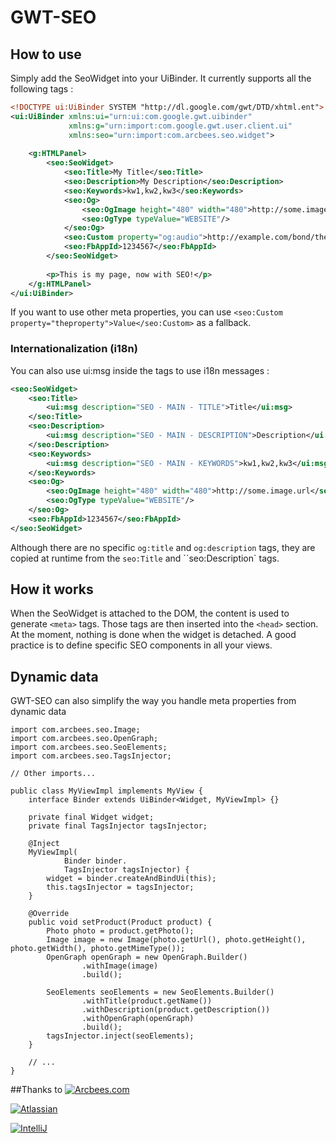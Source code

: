 # GWT-SEO
## How to use

Simply add the SeoWidget into your UiBinder. It currently supports all the following tags :

```xml
<!DOCTYPE ui:UiBinder SYSTEM "http://dl.google.com/gwt/DTD/xhtml.ent">
<ui:UiBinder xmlns:ui="urn:ui:com.google.gwt.uibinder"
             xmlns:g="urn:import:com.google.gwt.user.client.ui"
             xmlns:seo="urn:import:com.arcbees.seo.widget">
 
    <g:HTMLPanel>
        <seo:SeoWidget>
            <seo:Title>My Title</seo:Title>
            <seo:Description>My Description</seo:Description>
            <seo:Keywords>kw1,kw2,kw3</seo:Keywords>
            <seo:Og>
                <seo:OgImage height="480" width="480">http://some.image.png</seo:OgImage>
                <seo:OgType typeValue="WEBSITE"/>
            </seo:Og>
            <seo:Custom property="og:audio">http://example.com/bond/theme.mp3</seo:Custom>
            <seo:FbAppId>1234567</seo:FbAppId>
        </seo:SeoWidget>
 
        <p>This is my page, now with SEO!</p>
    </g:HTMLPanel>
</ui:UiBinder>
```

If you want to use other meta properties, you can use `<seo:Custom property="theproperty">Value</seo:Custom>` as a fallback.

### Internationalization (i18n)

You can also use ui:msg inside the tags to use i18n messages :

```xml
<seo:SeoWidget>
    <seo:Title>
        <ui:msg description="SEO - MAIN - TITLE">Title</ui:msg>
    </seo:Title>
    <seo:Description>
        <ui:msg description="SEO - MAIN - DESCRIPTION">Description</ui:msg>
    </seo:Description>
    <seo:Keywords>
        <ui:msg description="SEO - MAIN - KEYWORDS">kw1,kw2,kw3</ui:msg>
    </seo:Keywords>
    <seo:Og>
        <seo:OgImage height="480" width="480">http://some.image.url</seo:OgImage>
        <seo:OgType typeValue="WEBSITE"/>
    </seo:Og>
    <seo:FbAppId>1234567</seo:FbAppId>
</seo:SeoWidget>
```

Although there are no specific `og:title` and `og:description` tags, they are copied at runtime from the `seo:Title` and ``seo:Description` tags.

## How it works
When the SeoWidget is attached to the DOM, the content is used to generate `<meta>` tags.
Those tags are then inserted into the `<head>` section. At the moment, nothing is done when the widget is detached.
A good practice is to define specific SEO components in all your views.

## Dynamic data
GWT-SEO can also simplify the way you handle meta properties from dynamic data

```
import com.arcbees.seo.Image;
import com.arcbees.seo.OpenGraph;
import com.arcbees.seo.SeoElements;
import com.arcbees.seo.TagsInjector;
 
// Other imports...
 
public class MyViewImpl implements MyView {
    interface Binder extends UiBinder<Widget, MyViewImpl> {}
 
    private final Widget widget;
    private final TagsInjector tagsInjector;
 
    @Inject
    MyViewImpl(
            Binder binder.
            TagsInjector tagsInjector) {
        widget = binder.createAndBindUi(this);
        this.tagsInjector = tagsInjector;
    }
 
    @Override
    public void setProduct(Product product) {
        Photo photo = product.getPhoto();
        Image image = new Image(photo.getUrl(), photo.getHeight(), photo.getWidth(), photo.getMimeType());
        OpenGraph openGraph = new OpenGraph.Builder()
                .withImage(image)
                .build();
 
        SeoElements seoElements = new SeoElements.Builder()
                .withTitle(product.getName())
                .withDescription(product.getDescription())
                .withOpenGraph(openGraph)
                .build();
        tagsInjector.inject(seoElements);
    }
 
    // ...
}
```

##Thanks to
[![Arcbees.com](http://i.imgur.com/HDf1qfq.png)](http://arcbees.com)

[![Atlassian](http://i.imgur.com/BKkj8Rg.png)](https://www.atlassian.com/)

[![IntelliJ](https://lh6.googleusercontent.com/--QIIJfKrjSk/UJJ6X-UohII/AAAAAAAAAVM/cOW7EjnH778/s800/banner_IDEA.png)](http://www.jetbrains.com/idea/index.html)
